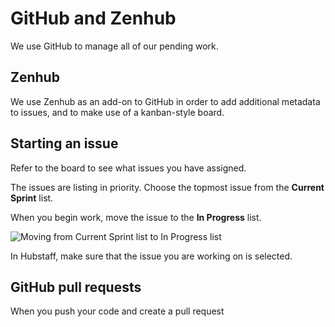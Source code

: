 # GitHub and Zenhub

We use GitHub to manage all of our pending work.

## Zenhub

We use Zenhub as an add-on to GitHub in order to add additional metadata to issues, and to make use of a kanban-style board.

## Starting an issue

Refer to the board to see what issues you have assigned.

The issues are listing in priority. Choose the topmost issue from the **Current Sprint** list.

When you begin work, move the issue to the **In Progress** list.



![Moving from Current Sprint list to In Progress list](https://monosnap.com/image/daKcYX5EFyfsshPocdZDapdZdfsMEb.png)

In Hubstaff, make sure that the issue you are working on is selected.

## GitHub pull requests

When you push your code and create a pull request



